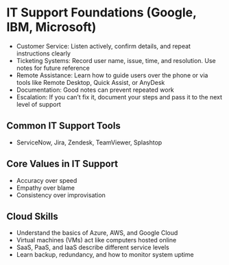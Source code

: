 # IT Support Foundations (Google, IBM, Microsoft)
- Customer Service: Listen actively, confirm details, and repeat instructions clearly
- Ticketing Systems: Record user name, issue, time, and resolution. Use notes for future reference
- Remote Assistance: Learn how to guide users over the phone or via tools like Remote Desktop, Quick Assist, or AnyDesk
- Documentation: Good notes can prevent repeated work
- Escalation: If you can’t fix it, document your steps and pass it to the next level of support

## Common IT Support Tools
- ServiceNow, Jira, Zendesk, TeamViewer, Splashtop

## Core Values in IT Support
- Accuracy over speed
- Empathy over blame
- Consistency over improvisation

## Cloud Skills
- Understand the basics of Azure, AWS, and Google Cloud
- Virtual machines (VMs) act like computers hosted online
- SaaS, PaaS, and IaaS describe different service levels
- Learn backup, redundancy, and how to monitor system uptime
